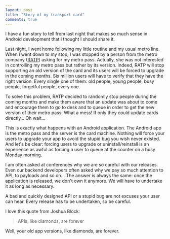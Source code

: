 ```yaml
---
layout: post
title: "Story of my transport card"
comments: true
---
```


I have a fun story to tell from last night that makes so much sense in Android development that I thought I should share it.

<!-- more -->

Last night, I went home following my little routine and my usual metro line. When I went down to my stop, I was stopped by a person from the metro company ([RATP](https://en.wikipedia.org/wiki/RATP_Group)) asking for my metro pass. Actually, she was not interested in controlling my metro pass but rather by its version. Indeed, RATP will stop supporting an old version of the card and its users will be forced to upgrade in the coming months. Six million users will have to verify that they have the right version. Every single one of them: old people, young people, busy people, forgetful people, every one.

To solve this problem, RATP decided to randomly stop people during the coming months and make them aware that an update was about to come and encourage them to go to desk and to queue in order to get the new version of their metro pass. What a mess! If only they could update cards directly… Oh wait…

This is exactly what happens with an Android application. The Android app is the metro pass and the server is the card machine. Nothing will force your users to upgrade your app to avoid the stupid bug you wish never existed. And let's be clear: forcing users to upgrade or uninstall/reinstall is an experience as awful as forcing a user to queue at the counter on a busy Monday morning.

I am often asked at conferences why we are so careful with our releases. Even our backend developers often asked why we pay so much attention to API, to payloads and so on… The answer is always the same: once the application is released, we don't own it anymore. We will have to undertake it as long as necessary.

A bad and quickly designed API or a stupid bug are not excuses your user can hear. Every release has to be undertaken, so be careful.

I love this quote from Joshua Block:

> APIs, like diamonds, are forever

Well, your old app versions, like diamonds, are forever.
